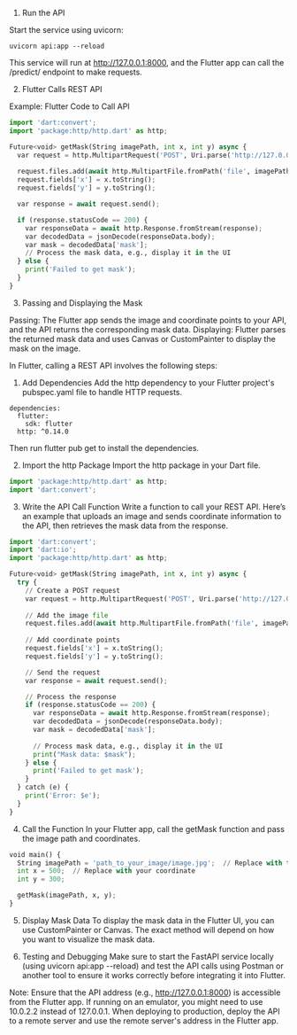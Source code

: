 1. Run the API

Start the service using uvicorn:
```console
uvicorn api:app --reload
```
This service will run at http://127.0.0.1:8000, and the Flutter app can call the /predict/ endpoint to make requests.

2. Flutter Calls REST API

Example: Flutter Code to Call API
```python
import 'dart:convert';
import 'package:http/http.dart' as http;

Future<void> getMask(String imagePath, int x, int y) async {
  var request = http.MultipartRequest('POST', Uri.parse('http://127.0.0.1:8000/predict/'));
  
  request.files.add(await http.MultipartFile.fromPath('file', imagePath));
  request.fields['x'] = x.toString();
  request.fields['y'] = y.toString();

  var response = await request.send();

  if (response.statusCode == 200) {
    var responseData = await http.Response.fromStream(response);
    var decodedData = jsonDecode(responseData.body);
    var mask = decodedData['mask'];
    // Process the mask data, e.g., display it in the UI
  } else {
    print('Failed to get mask');
  }
}
```

3. Passing and Displaying the Mask

Passing: The Flutter app sends the image and coordinate points to your API, and the API returns the corresponding mask data.
Displaying: Flutter parses the returned mask data and uses Canvas or CustomPainter to display the mask on the image.



In Flutter, calling a REST API involves the following steps:
1. Add Dependencies Add the http dependency to your Flutter project's pubspec.yaml file to handle HTTP requests.
```console
dependencies:
  flutter:
    sdk: flutter
  http: ^0.14.0
```
Then run flutter pub get to install the dependencies.

2. Import the http Package Import the http package in your Dart file.
```python
import 'package:http/http.dart' as http;
import 'dart:convert';
```

3. Write the API Call Function Write a function to call your REST API. Here’s an example that uploads an image and sends coordinate information to the API, then retrieves the mask data from the response.
```python
import 'dart:convert';
import 'dart:io';
import 'package:http/http.dart' as http;

Future<void> getMask(String imagePath, int x, int y) async {
  try {
    // Create a POST request
    var request = http.MultipartRequest('POST', Uri.parse('http://127.0.0.1:8000/predict/'));
    
    // Add the image file
    request.files.add(await http.MultipartFile.fromPath('file', imagePath));
    
    // Add coordinate points
    request.fields['x'] = x.toString();
    request.fields['y'] = y.toString();

    // Send the request
    var response = await request.send();

    // Process the response
    if (response.statusCode == 200) {
      var responseData = await http.Response.fromStream(response);
      var decodedData = jsonDecode(responseData.body);
      var mask = decodedData['mask'];
      
      // Process mask data, e.g., display it in the UI
      print("Mask data: $mask");
    } else {
      print('Failed to get mask');
    }
  } catch (e) {
    print('Error: $e');
  }
}
```

4. Call the Function In your Flutter app, call the getMask function and pass the image path and coordinates.
```python
void main() {
  String imagePath = 'path_to_your_image/image.jpg';  // Replace with the path to your image
  int x = 500;  // Replace with your coordinate
  int y = 300;

  getMask(imagePath, x, y);
}
```

5. Display Mask Data To display the mask data in the Flutter UI, you can use CustomPainter or Canvas. The exact method will depend on how you want to visualize the mask data.

6. Testing and Debugging Make sure to start the FastAPI service locally (using uvicorn api:app --reload) and test the API calls using Postman or another tool to ensure it works correctly before integrating it into Flutter.

Note: Ensure that the API address (e.g., http://127.0.0.1:8000) is accessible from the Flutter app. If running on an emulator, you might need to use 10.0.2.2 instead of 127.0.0.1. When deploying to production, deploy the API to a remote server and use the remote server's address in the Flutter app.
